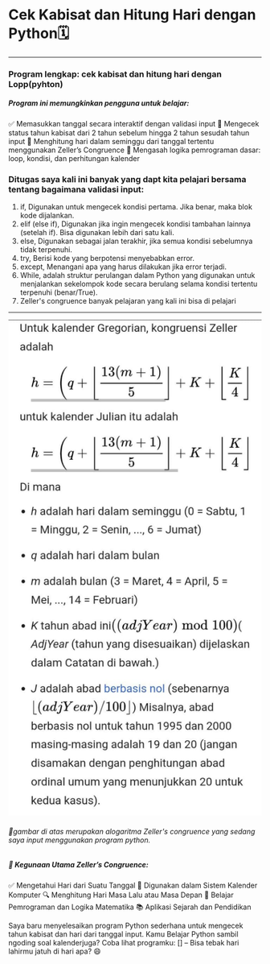 # Cek Kabisat dan Hitung Hari dengan Python🗓️
________________________________________________
### Program lengkap: cek kabisat dan hitung hari dengan Lopp(pyhton)
##### Program ini memungkinkan pengguna untuk belajar:
✅ Memasukkan tanggal secara interaktif dengan validasi input
🔁 Mengecek status tahun kabisat dari 2 tahun sebelum hingga 2 tahun sesudah tahun input
📆 Menghitung hari dalam seminggu dari tanggal tertentu menggunakan Zeller’s Congruence
🧠 Mengasah logika pemrograman dasar: loop, kondisi, dan perhitungan kalender
### Ditugas saya kali ini banyak yang dapt kita pelajari bersama tentang bagaimana validasi input:
1. if, Digunakan untuk mengecek kondisi pertama. Jika benar, maka blok kode dijalankan.
2. elif (else if), Digunakan jika ingin mengecek kondisi tambahan lainnya (setelah if). Bisa digunakan lebih dari satu kali.
3. else, Digunakan sebagai jalan terakhir, jika semua kondisi sebelumnya tidak terpenuhi.
4. try, Berisi kode yang berpotensi menyebabkan error.
5. except, Menangani apa yang harus dilakukan jika error terjadi.
6. While, adalah struktur perulangan dalam Python yang digunakan untuk menjalankan sekelompok kode secara berulang selama kondisi tertentu terpenuhi (benar/True).
7. Zeller's congruence
banyak pelajaran yang kali ini bisa di pelajari
___________________________________________
![alt](https://github.com/ulanndari/Task_Repository/blob/main/Zeller's%20congruence.jpeg?raw=true)
###### 🔢gambar di atas merupakan alogaritma Zeller's congruence yang sedang saya input menggunakan program python. 
##### 🧠 Kegunaan Utama Zeller’s Congruence:
✅ Mengetahui Hari dari Suatu Tanggal
📅 Digunakan dalam Sistem Kalender Komputer
🔍 Menghitung Hari Masa Lalu atau Masa Depan
🧩 Belajar Pemrograman dan Logika Matematika
📚 Aplikasi Sejarah dan Pendidikan

Saya baru menyelesaikan program Python sederhana untuk mengecek tahun kabisat dan hari dari tanggal input. Kamu Belajar Python sambil ngoding soal kalenderjuga?
Coba lihat programku: [] – Bisa tebak hari lahirmu jatuh di hari apa? 😄

